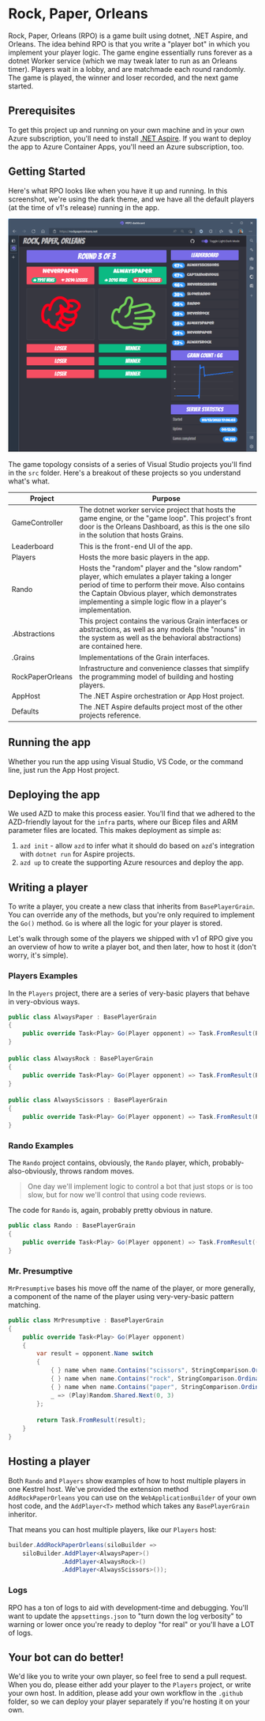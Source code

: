 # Rock, Paper, Orleans

Rock, Paper, Orleans (RPO) is a game built using dotnet, .NET Aspire, and Orleans. The idea behind RPO is that you write a "player bot" in which you implement your player logic. The game engine essentially runs forever as a dotnet Worker service (which we may tweak later to run as an Orleans timer). Players wait in a lobby, and are matchmade each round randomly. The game is played, the winner and loser recorded, and the next game started. 



## Prerequisites

To get this project up and running on your own machine and in your own Azure subscription, you'll need to install [.NET Aspire](https://learn.microsoft.com/dotnet/aspire/fundamentals/setup-tooling). If you want to deploy the app to Azure Container Apps, you'll need an Azure subscription, too. 


## Getting Started

Here's what RPO looks like when you have it up and running. In this screenshot, we're using the dark theme, and we have all the default players (at the time of v1's release) running in the app. 

![Rock, Paper, Orleans running in the browser.](docs/media/rpo.png)


The game topology consists of a series of Visual Studio projects you'll find in the `src` folder. Here's a breakout of these projects so you understand what's what. 

| Project          | Purpose                                                      |
| ---------------- | ------------------------------------------------------------ |
| GameController   | The dotnet worker service project that hosts the game engine, or the "game loop". This project's front door is the Orleans Dashboard, as this is the one silo in the solution that hosts Grains. |
| Leaderboard      | This is the front-end UI of the app.                         |
| Players          | Hosts the more basic players in the app.                     |
| Rando            | Hosts the "random" player and the "slow random" player, which emulates a player taking a longer period of time to perform their move. Also contains the Captain Obvious player, which demonstrates implementing a simple logic flow in a player's implementation. |
| .Abstractions    | This project contains the various Grain interfaces or abstractions, as well as any models (the "nouns" in the system as well as the behavioral abstractions) are contained here. |
| .Grains          | Implementations of the Grain interfaces.                     |
| RockPaperOrleans | Infrastructure and convenience classes that simplify the programming model of building and hosting players. |
| AppHost          | The .NET Aspire orchestration or App Host project. |
| Defaults          | The .NET Aspire defaults project most of the other projects reference. |

## Running the app

Whether you run the app using Visual Studio, VS Code, or the command line, just run the App Host project. 

## Deploying the app

We used AZD to make this process easier. You'll find that we adhered to the AZD-friendly layout for the `infra` parts, where our Bicep files and ARM parameter files are located. This makes deployment as simple as:

1. `azd init` - allow `azd` to infer what it should do based on `azd`'s integration with `dotnet run` for Aspire projects. 
2. `azd up` to create the supporting Azure resources and deploy the app. 

## Writing a player

To write a player, you create a new class that inherits from `BasePlayerGrain`. You can override any of the methods, but you're only required to implement the `Go()` method. `Go` is where all the logic for your player is stored. 

Let's walk through some of the players we shipped with v1 of RPO give you an overview of how to write a player bot, and then later, how to host it (don't worry, it's simple). 

### Players Examples

In the `Players` project, there are a series of very-basic players that behave in very-obvious ways. 

```csharp
public class AlwaysPaper : BasePlayerGrain
{
    public override Task<Play> Go(Player opponent) => Task.FromResult(Play.Paper);
}

public class AlwaysRock : BasePlayerGrain
{
    public override Task<Play> Go(Player opponent) => Task.FromResult(Play.Rock);
}

public class AlwaysScissors : BasePlayerGrain
{
    public override Task<Play> Go(Player opponent) => Task.FromResult(Play.Scissors);
}
```



### Rando Examples

The `Rando` project contains, obviously, the `Rando` player, which, probably-also-obviously, throws random moves. 

> One day we'll implement logic to control a bot that just stops or is too slow, but for now we'll control that using code reviews.

The code for `Rando` is, again, probably pretty obvious in nature. 

```csharp
public class Rando : BasePlayerGrain
{
    public override Task<Play> Go(Player opponent) => Task.FromResult((Play)Random.Shared.Next(0, 3));
}
```



### Mr. Presumptive

`MrPresumptive` bases his move off the name of the player, or more generally, a component of the name of the player using very-very-basic pattern matching. 

```csharp
public class MrPresumptive : BasePlayerGrain
{
    public override Task<Play> Go(Player opponent)
    {
        var result = opponent.Name switch
        {
            { } name when name.Contains("scissors", StringComparison.OrdinalIgnoreCase) => Play.Rock,
            { } name when name.Contains("rock", StringComparison.OrdinalIgnoreCase) => Play.Paper,
            { } name when name.Contains("paper", StringComparison.OrdinalIgnoreCase) => Play.Scissors,
            _ => (Play)Random.Shared.Next(0, 3)
        };

        return Task.FromResult(result);
    }
}
```



## Hosting a player

Both `Rando` and `Players` show examples of how to host multiple players in one Kestrel host. We've provided the extension method `AddRockPaperOrleans` you can use on the `WebApplicationBuilder` of your own host code, and the `AddPlayer<T>` method which takes any `BasePlayerGrain` inheritor. 

That means you can host multiple players, like our `Players` host:

```csharp
builder.AddRockPaperOrleans(siloBuilder => 
    siloBuilder.AddPlayer<AlwaysPaper>()
               .AddPlayer<AlwaysRock>()
               .AddPlayer<AlwaysScissors>());
```


### Logs

RPO has a ton of logs to aid with development-time and debugging. You'll want to update the `appsettings.json` to "turn down the log verbosity" to warning or lower once you're ready to deploy "for real" or you'll have a LOT of logs. 

## Your bot can do better!

We'd like you to write your own player, so feel free to send a pull request. When you do, please either add your player to the `Players` project, or write your own host. In addition, please add your own workflow in the `.github` folder, so we can deploy your player separately if you're hosting it on your own. 
